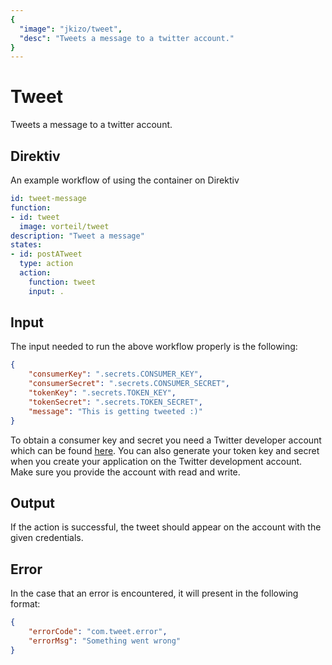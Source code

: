 ```yaml
---
{
  "image": "jkizo/tweet",
  "desc": "Tweets a message to a twitter account."
}
---
```


# Tweet

Tweets a message to a twitter account.

## Direktiv

An example workflow of using the container on Direktiv

```yaml
id: tweet-message
function: 
- id: tweet
  image: vorteil/tweet
description: "Tweet a message"
states:
- id: postATweet
  type: action
  action:
    function: tweet
    input: .
```

## Input
The input needed to run the above workflow properly is the following:

```json
{
    "consumerKey": ".secrets.CONSUMER_KEY",
    "consumerSecret": ".secrets.CONSUMER_SECRET",
    "tokenKey": ".secrets.TOKEN_KEY",
    "tokenSecret": ".secrets.TOKEN_SECRET",
    "message": "This is getting tweeted :)"
}
```

To obtain a consumer key and secret you need a Twitter developer account which can be found [here](https://developer.twitter.com/en/portal/dashboard). You can also generate your token key and secret when you create your application on the Twitter development account. Make sure you provide the account with read and write.


## Output

If the action is successful, the tweet should appear on the account with the given credentials.

## Error

In the case that an error is encountered, it will present in the following format:

```json
{
    "errorCode": "com.tweet.error",
    "errorMsg": "Something went wrong"
}
```